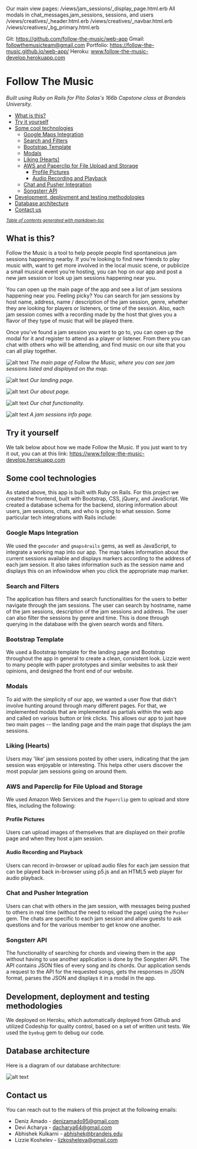 Our main view pages:
/views/jam_sessions/_display_page.html.erb
All modals in chat_messages,jam_sessions, sessions, and users
/views/creatives/_header.html.erb
/views/creatives/_navbar.html.erb
/views/creatives/_bg_primary.html.erb

Git: https://github.com/follow-the-music/web-app
Gmail: followthemusicteam@gmail.com
Portfolio: https://follow-the-music.github.io/web-app/
Heroku: www.follow-the-music-develop.herokuapp.com

# Follow The Music
*Built using Ruby on Rails for Pito Salas's 166b Capstone class at Brandeis University.*  

  * [What is this?](#what-is-this-)
  * [Try it yourself](#try-it-yourself)
  * [Some cool technologies](#some-cool-technologies)
    + [Google Maps Integration](#google-maps-integration)
    + [Search and Filters](#search-and-filters)
    + [Bootstrap Template](#bootstrap-template)
    + [Modals](#modals)
    + [Liking (Hearts)](#liking--hearts-)
    + [AWS and Paperclip for File Upload and Storage](#aws-and-paperclip-for-file-upload-and-storage)
      - [Profile Pictures](#profile-pictures)
      - [Audio Recording and Playback](#audio-recording-and-playback)
    + [Chat and Pusher Integration](#chat-and-pusher-integration)
    + [Songsterr API](#songsterr-api)
  * [Development, deployment and testing methodologies](#development--deployment-and-testing-methodologies)
  * [Database architecture](#database-architecture)
  * [Contact us](#contact-us)

<small><i><a href='http://ecotrust-canada.github.io/markdown-toc/'>Table of contents generated with markdown-toc</a></i></small>


## What is this?
Follow the Music is a tool to help people people find spontaneious jam sessions happening nearby. If you're looking to find new friends to play music with, want to get more involved in the local music scene, or publicize a small musical event you're hosting, you can hop on our app and post a new jam session or look up jam sessions happening near you.

You can open up the main page of the app and see a list of jam sessions happening near you. Feeling picky? You can search for jam sessions by host name, address, name / description of the jam session, genre, whether they are looking for players or listeners, or time of the session. Also, each jam session comes with a recording made by the host that gives you a flavor of they type of music that will be played there.

Once you've found a jam session you want to go to, you can open up the modal for it and register to attend as a player or listener. From there you can chat with others who will be attending, and find music on our site that you can all play together.

![alt text](https://i.imgur.com/eMwUkFa.png)
*The main page of Follow the Music, where you can see jam sessions listed and displayed on the map.*

![alt text](https://i.imgur.com/48HZ4Li.png)
*Our landing page.*

![alt text](https://i.imgur.com/AQW0Yuk.png)
*Our about page.*


![alt text](https://i.imgur.com/2qtgQJb.png)
*Our chat functionality.*

![alt text](https://i.imgur.com/RyUPy8z.png)
*A jam sessions info page.*

## Try it yourself

We talk below about how we made Follow the Music. If you just want to try it out, you can at this link: <https://www.follow-the-music-develop.herokuapp.com>

## Some cool technologies
As stated above, this app is built with Ruby on Rails. For this project we created the frontend, built with Bootstrap, CSS, jQuery, and JavaScript. We created a database schema for the backend, storing information about users, jam sessions, chats, and who is going to what session. Some particular tech integrations with Rails include:

### Google Maps Integration
We used the `geocoder` and `gmaps4rails` gems, as well as JavaScript, to integrate a working map into our app. The map takes information about the current sessions available and displays markers according to the address of each jam session. It also takes information such as the session name and displays this on an infowindow when you click the appropriate map marker.

### Search and Filters
The application has filters and search functionalities for the users to better navigate through the jam sessions. The user can search by hostname, name of the jam sessions, description of the jam sessions and address. The user can also filter the sessions by genre and time. This is done through querying in the database with the given search words and filters.

### Bootstrap Template
We used a Bootstrap template for the landing page and Bootstrap throughout the app in general to create a clean, consistent look. Lizzie went to many people with paper prototypes and similar websites to ask their opinions, and designed the front end of our website.

### Modals
To aid with the simplicity of our app, we wanted a user flow that didn't involve hunting around through many different pages. For that, we implemented modals that are implemented as partials within the web app and called on various button or link clicks. This allows our app to just have two main pages -- the landing page and the main page that displays the jam sessions.

### Liking (Hearts)
Users may 'like' jam sessions posted by other users, indicating that the jam session was enjoyable or interesting. This helps other users discover the most popular jam sessions going on around them.


### AWS and Paperclip for File Upload and Storage  
We used Amazon Web Services and the `Paperclip` gem to upload and store files, including the following:

#### Profile Pictures
Users can upload images of themselves that are displayed on their profile page and when they host a jam session.

#### Audio Recording and Playback
Users can record in-browser or upload audio files for each jam session that can be played back in-browser using p5.js and an HTML5 web player for audio playback.

### Chat and Pusher Integration
Users can chat with others in the jam session, with messages being pushed to others in real time (without the need to reload the page) using the `Pusher` gem. The chats are specific to each jam session and allow guests to ask questions and for the various member to get know one another.

### Songsterr API
The functionality of searching for chords and viewing them in the app without having to use another application is done by the Songsterr API. The API contains JSON files of every song and its chords. Our application sends a request to the API for the requested songs, gets the responses in JSON format, parses the JSON and displays it in a modal in the app.

## Development, deployment and testing methodologies
We deployed on Heroku, which automatically deployed from Github and utilized Codeship for quality control, based on a set of written unit tests. We used the `byebug` gem to debug our code.

## Database architecture
Here is a diagram of our database architecture:

![alt text](https://i.imgur.com/zws6MRIl.png)

## Contact us
You can reach out to the makers of this project at the following emails:
* Deniz Amado - <denizamado95@gmail.com>
* Devi Acharya - <dacharya64@gmail.com>
* Abhishek Kulkarni - <abhishek@brandeis.edu>
* Lizzie Koshelev - <lizkosheleva@gmail.com>

